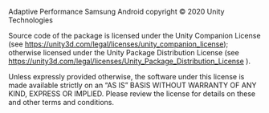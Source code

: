 Adaptive Performance Samsung Android copyright © 2020 Unity Technologies

Source code of the package is licensed under the Unity Companion License (see https://unity3d.com/legal/licenses/unity_companion_license); otherwise licensed under the Unity Package Distribution License (see https://unity3d.com/legal/licenses/Unity_Package_Distribution_License ).

Unless expressly provided otherwise, the software under this license is made available strictly on an “AS IS” BASIS WITHOUT WARRANTY OF ANY KIND, EXPRESS OR IMPLIED. Please review the license for details on these and other terms and conditions.

